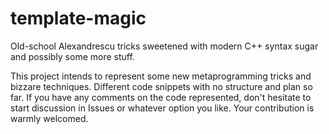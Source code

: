 # template-magic
Old-school Alexandrescu tricks sweetened with modern C++ syntax sugar and possibly some more stuff.

This project intends to represent some new metaprogramming tricks and bizzare techniques. Different code snippets with no structure and plan so far. If you have any comments on the code represented, don't hesitate to start discussion in Issues or whatever option you like. Your contribution is warmly welcomed.
